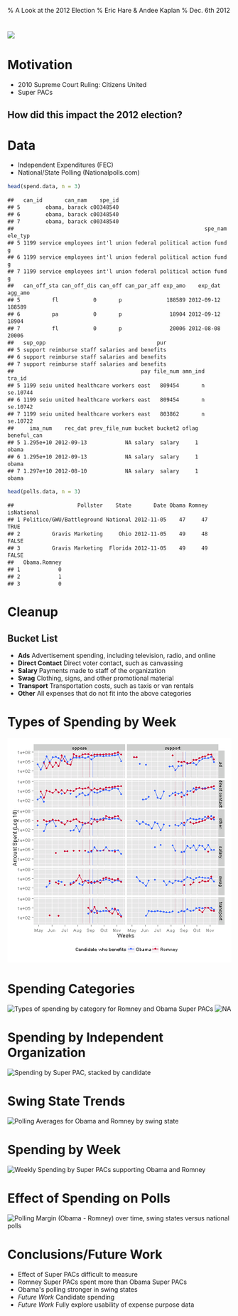 % A Look at the 2012 Election
% Eric Hare & Andee Kaplan
% Dec. 6th 2012



#
![](http://imgs.xkcd.com/comics/poll_watching.png)

# Motivation
- 2010 Supreme Court Ruling: Citizens United
- Super PACs

## How did this impact the 2012 election?

# Data
- Independent Expenditures (FEC)
- National/State Polling (Nationalpolls.com)


```r
head(spend.data, n = 3)
```

```
##   can_id       can_nam    spe_id
## 5        obama, barack c00348540
## 6        obama, barack c00348540
## 7        obama, barack c00348540
##                                                            spe_nam ele_typ
## 5 1199 service employees int'l union federal political action fund       g
## 6 1199 service employees int'l union federal political action fund       g
## 7 1199 service employees int'l union federal political action fund       g
##   can_off_sta can_off_dis can_off can_par_aff exp_amo    exp_dat agg_amo
## 5          fl           0       p              188589 2012-09-12  188589
## 6          pa           0       p               18904 2012-09-12   18904
## 7          fl           0       p               20006 2012-08-08   20006
##   sup_opp                                   pur
## 5 support reimburse staff salaries and benefits
## 6 support reimburse staff salaries and benefits
## 7 support reimburse staff salaries and benefits
##                                        pay file_num amn_ind   tra_id
## 5 1199 seiu united healthcare workers east   809454       n se.10744
## 6 1199 seiu united healthcare workers east   809454       n se.10742
## 7 1199 seiu united healthcare workers east   803862       n se.10722
##     ima_num    rec_dat prev_file_num bucket bucket2 oflag beneful_can
## 5 1.295e+10 2012-09-13            NA salary  salary     1       obama
## 6 1.295e+10 2012-09-13            NA salary  salary     1       obama
## 7 1.297e+10 2012-08-10            NA salary  salary     1       obama
```

```r
head(polls.data, n = 3)
```

```
##                    Pollster    State       Date Obama Romney isNational
## 1 Politico/GWU/Battleground National 2012-11-05    47     47       TRUE
## 2          Gravis Marketing     Ohio 2012-11-05    49     48      FALSE
## 3          Gravis Marketing  Florida 2012-11-05    49     49      FALSE
##   Obama.Romney
## 1            0
## 2            1
## 3            0
```


# Cleanup
## Bucket List
- **Ads** Advertisement spending, including television, radio, and online
- **Direct Contact** Direct voter contact, such as canvassing
- **Salary** Payments made to staff of the organization
- **Swag** Clothing, signs, and other promotional material
- **Transport** Transportation costs, such as taxis or van rentals
- **Other** All expenses that do not fit into the above categories

# Types of Spending by Week

![Spending by Super PACs in support or opposition of candidates](figure/SpendingByWeek.png) 


# Spending Categories
![Types of spending by category for Romney and Obama Super PACs](figure/SpendingByCategory1.png) ![NA](figure/SpendingByCategory2.png) 


# Spending by Independent Organization
![Spending by Super PAC, stacked by candidate](figure/SpendingByIO.png) 


# Swing State Trends
![Polling Averages for Obama and Romney by swing state](figure/SwingTrends.png) 


# Spending by Week
![Weekly Spending by Super PACs supporting Obama and Romney](figure/SpendingSwingWeek.png) 


# Effect of Spending on Polls
![Polling Margin (Obama - Romney) over time, swing states versus national polls](figure/SpendEffect.png) 


# Conclusions/Future Work
- Effect of Super PACs difficult to measure
- Romney Super PACs spent more than Obama Super PACs
- Obama's polling stronger in swing states
- _Future Work_ Candidate spending
- _Future Work_ Fully explore usability of expense purpose data
